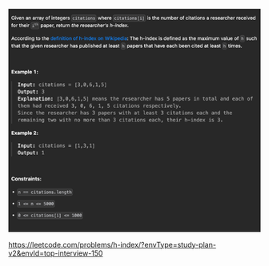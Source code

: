![img.png](img.png)

https://leetcode.com/problems/h-index/?envType=study-plan-v2&envId=top-interview-150
